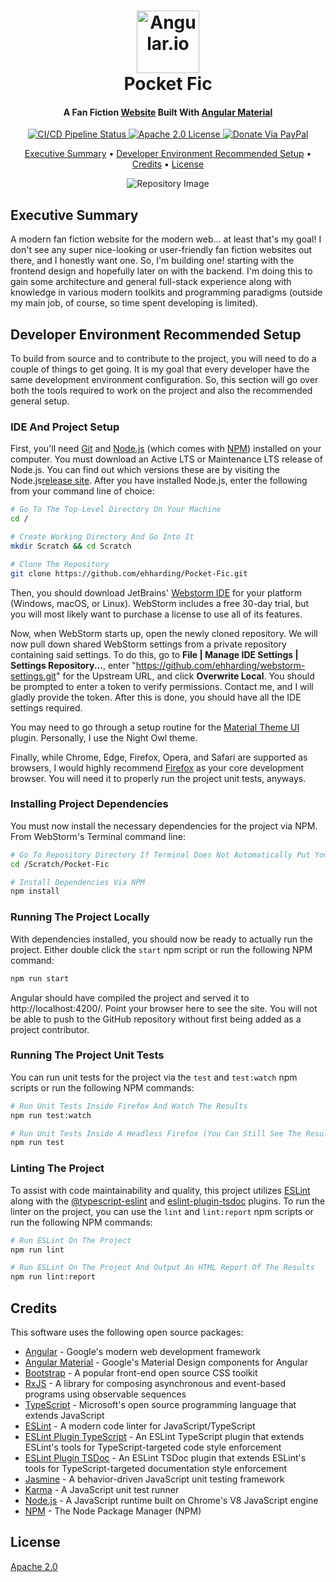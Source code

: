 <!--suppress HtmlDeprecatedAttribute -->
<div align="center">
  <h1>
    <a href="https://angular.io" target="_blank"><img alt="Angular.io" src="https://angular.io/assets/images/logos/angular/angular.svg" width="100"/></a>
    <br>
    <span>Pocket Fic</span>
  </h1>

  <h4>
    <span>A Fan Fiction</span>
    <a href="https://ehharding.github.io/Pocket-Fic/" target="_blank">Website</a>
    <span>Built With</span>
    <a href="https://material.angular.io" target="_blank">Angular Material</a>
  </h4>

  <p>
    <a href="https://github.com/ehharding/Pocket-Fic/actions" target="_blank">
      <img alt="CI/CD Pipeline Status" src="https://github.com/ehharding/Pocket-Fic/actions/workflows/main.yml/badge.svg"/>
    </a>
    <a href="https://opensource.org/licenses/Apache-2.0" target="_blank">
      <img alt="Apache 2.0 License" src="https://img.shields.io/badge/License-Apache%202.0-blue.svg"/>
    </a>
    <a href="https://www.paypal.me/ehharding" target="_blank" >
      <img alt="Donate Via PayPal" src="https://img.shields.io/badge/PayPal-donate-ff69b4.svg"/>
    </a>
  </p>

  <p>
    <a href="#Executive-Summary">Executive Summary</a> •
    <a href="#Developer-Environment-Recommended-Setup">Developer Environment Recommended Setup</a> •
    <a href="#Credits">Credits</a> •
    <a href="#License">License</a>
  </p>

  <!-- This Is A Placeholder Image Until A Better One Is Found Or Created -->
  <img alt="Repository Image" src="https://repository-images.githubusercontent.com/302976042/b7524280-78b4-11eb-8eea-2c34fedcf9c1"/>
</div>

## Executive Summary
A modern fan fiction website for the modern web... at least that's my goal! I don't see any super nice-looking or user-friendly fan fiction websites out there, and I honestly
want one. So, I'm building one! starting with the frontend design and hopefully later on with the backend. I'm doing this to gain some architecture and general full-stack
experience along with knowledge in various modern toolkits and programming paradigms (outside my main job, of course, so time spent developing is limited).

## Developer Environment Recommended Setup
To build from source and to contribute to the project, you will need to do a couple of things to get going. It is my goal that every developer have the same development
environment configuration. So, this section will go over both the tools required to work on the project and also the recommended general setup.

### IDE And Project Setup
First, you'll need [Git](https://git-scm.com) and [Node.js](https://nodejs.org/en/) (which comes with [NPM](http://npmjs.com)) installed on your computer. You must download an
Active LTS or Maintenance LTS release of Node.js. You can find out which versions these are by visiting the Node.js[release site](https://nodejs.org/en/about/releases/). After
you have installed Node.js, enter the following from your command line of choice:

```bash
# Go To The Top-Level Directory On Your Machine
cd /

# Create Working Directory And Go Into It
mkdir Scratch && cd Scratch

# Clone The Repository
git clone https://github.com/ehharding/Pocket-Fic.git
```

Then, you should download JetBrains' [Webstorm IDE](https://www.jetbrains.com/webstorm/) for your platform (Windows, macOS, or Linux). WebStorm includes a free 30-day trial,
but you will most likely want to purchase a license to use all of its features.

Now, when WebStorm starts up, open the newly cloned repository. We will now pull down shared WebStorm settings from a private repository containing said settings. To do this,
go to <strong>File | Manage IDE Settings | Settings Repository...</strong>, enter "https://github.com/ehharding/webstorm-settings.git" for the Upstream URL, and click 
<strong>Overwrite Local</strong>. You should be prompted to enter a token to verify permissions. Contact me, and I will gladly provide the token. After this is done, you
should have all the IDE settings required.

You may need to go through a setup routine for the [Material Theme UI](https://plugins.jetbrains.com/plugin/8006-material-theme-ui) plugin. Personally, I use the Night Owl
theme.

Finally, while Chrome, Edge, Firefox, Opera, and Safari are supported as browsers, I would highly recommend [Firefox](https://www.mozilla.org/en-US/new/) as your core 
development browser. You will need it to properly run the project unit tests, anyways.

### Installing Project Dependencies
You must now install the necessary dependencies for the project via NPM. From WebStorm's Terminal command line:

```bash
# Go To Repository Directory If Terminal Does Not Automatically Put You Here
cd /Scratch/Pocket-Fic

# Install Dependencies Via NPM
npm install
```

### Running The Project Locally
With dependencies installed, you should now be ready to actually run the project. Either double click the `start` npm script or run the following NPM command:

```bash
npm run start
```

Angular should have compiled the project and served it to http://localhost:4200/. Point your browser here to see the site. You will not be able to push to the GitHub
repository without first being added as a project contributor.

### Running The Project Unit Tests
You can run unit tests for the project via the `test` and `test:watch` npm scripts or run the following NPM commands:

```bash
# Run Unit Tests Inside Firefox And Watch The Results
npm run test:watch

# Run Unit Tests Inside A Headless Firefox (You Can Still See The Results In The Terminal)
npm run test
```

### Linting The Project
To assist with code maintainability and quality, this project utilizes [ESLint](https://eslint.org) along with the
[@typescript-eslint](https://www.npmjs.com/package/@typescript-eslint/eslint-plugin) and [eslint-plugin-tsdoc](https://www.npmjs.com/package/eslint-plugin-tsdoc) plugins. To
run the linter on the project, you can use the `lint` and `lint:report` npm scripts or run the following NPM commands:

```bash
# Run ESLint On The Project
npm run lint

# Run ESLint On The Project And Output An HTML Report Of The Results
npm run lint:report
```

## Credits
This software uses the following open source packages:

- [Angular](https://angular.io) - Google's modern web development framework
- [Angular Material](https://material.angular.io) - Google's Material Design components for Angular
- [Bootstrap](https://getbootstrap.com) - A popular front-end open source CSS toolkit
- [RxJS](https://rxjs-dev.firebaseapp.com/) - A library for composing asynchronous and event-based programs using observable sequences
- [TypeScript](https://www.typescriptlang.org/) - Microsoft's open source programming language that extends JavaScript
- [ESLint](https://eslint.org) - A modern code linter for JavaScript/TypeScript
- [ESLint Plugin TypeScript](https://www.npmjs.com/package/@typescript-eslint/eslint-plugin) - An ESLint TypeScript plugin that extends ESLint's tools for TypeScript-targeted
                                                                                               code style enforcement
- [ESLint Plugin TSDoc](https://www.npmjs.com/package/eslint-plugin-tsdoc) - An ESLint TSDoc plugin that extends ESLint's tools for TypeScript-targeted documentation style
                                                                             enforcement
- [Jasmine](https://jasmine.github.io/) - A behavior-driven JavaScript unit testing framework 
- [Karma](https://karma-runner.github.io/latest/index.html) - A JavaScript unit test runner
- [Node.js](https://nodejs.org/en/) - A JavaScript runtime built on Chrome's V8 JavaScript engine
- [NPM](https://www.npmjs.com/) - The Node Package Manager (NPM)

## License
[Apache 2.0](https://www.apache.org/licenses/LICENSE-2.0)
